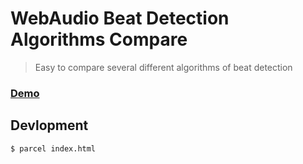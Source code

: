 # WebAudio Beat Detection Algorithms Compare

> Easy to compare several different algorithms of beat detection

### [Demo](http://112.74.47.128:8083/)

## Devlopment

```
$ parcel index.html
```

